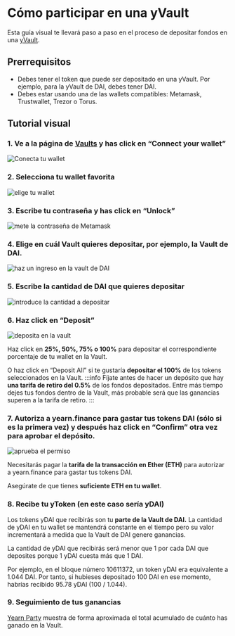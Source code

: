 # Cómo participar en una yVault

Esta guía visual te llevará paso a paso en el proceso de depositar fondos en una [yVault](https://docs.yearn.finance/products/yvaults).

## Prerrequisitos

* Debes tener el token que puede ser depositado en una yVault. Por ejemplo, para la yVault de DAI, debes tener DAI.
* Debes estar usando una de las wallets compatibles: Metamask, Trustwallet, Trezor o Torus.

## Tutorial visual

### 1. Ve a la página de [Vaults](https://yearn.finance/vaults) y has click en “Connect your wallet”

![Conecta tu wallet](https://i.imgur.com/ShWcOX6.jpg)

### 2. Selecciona tu wallet favorita

![elige tu wallet](https://i.imgur.com/T6gJZA5.png)

### 3. Escribe tu contraseña y has click en “Unlock”

![mete la contrase&#xF1;a de Metamask](https://i.imgur.com/crr1bm2.png)

### 4. Elige en cuál Vault quieres depositar, por ejemplo, la Vault de DAI.

![haz un ingreso en la vault de DAI](https://i.imgur.com/hPkA7pj.png)

### 5. Escribe la cantidad de DAI que quieres depositar

![introduce la cantidad a depositar](https://i.imgur.com/Br4Naah.png)

### 6. Haz click en “Deposit”

![deposita en la vault](https://i.imgur.com/XAj3GuN.png)

Haz click en **25%, 50%, 75% o 100%** para depositar el correspondiente porcentaje de tu wallet en la Vault.

O haz click en “Deposit All” si te gustaría **depositar el 100%** de los tokens seleccionados en la Vault. :::info Fíjate antes de hacer un depósito que hay **una tarifa de retiro del 0.5%** de los fondos depositados. Entre más tiempo dejes tus fondos dentro de la Vault, más probable será que las ganancias superen a la tarifa de retiro. :::

### 7. Autoriza a yearn.finance para gastar tus tokens DAI \(sólo si es la primera vez\) y después haz click en “Confirm” otra vez para aprobar el depósito.

![aprueba el permiso](https://i.imgur.com/Sl5eGEI.png)

Necesitarás pagar la **tarifa de la transacción en Ether \(ETH\)** para autorizar a yearn.finance para gastar tus tokens DAI.

Asegúrate de que tienes **suficiente ETH en tu wallet**.

### 8. Recibe tu yToken \(en este caso sería yDAI\)

Los tokens yDAI que recibirás son tu **parte de la Vault de DAI.** La cantidad de yDAI en tu wallet se mantendrá constante en el tiempo pero su valor incrementará a medida que la Vault de DAI genere ganancias.

La cantidad de yDAI que recibirás será menor que 1 por cada DAI que deposites porque 1 yDAI cuesta más que 1 DAI.

Por ejemplo, en el bloque número 10611372, un token yDAI era equivalente a 1.044 DAI. Por tanto, si hubieses depositado 100 DAI en ese momento, habrías recibido 95.78 yDAI \(100 / 1.044\).

### 9. Seguimiento de tus ganancias

[Yearn Party](https://yearn.party/) muestra de forma aproximada el total acumulado de cuánto has ganado en la Vault.

